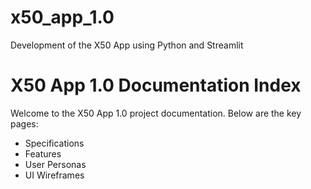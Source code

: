 # x50_app_1.0
Development of the X50 App using Python and Streamlit


# X50 App 1.0 Documentation Index

Welcome to the X50 App 1.0 project documentation. Below are the key pages:

- Specifications
- Features
- User Personas
- UI Wireframes

